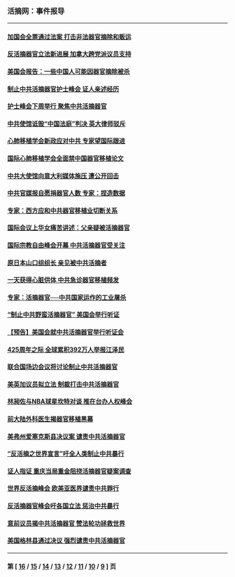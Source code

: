 ### 活摘网：事件报导
---
#### [加国会全票通过法案 打击非法器官摘除和贩运](../../pages/nf5877/n13884924.md?12170430) 
#### [反活摘器官立法新进展 加拿大跨党派议员支持](../../pages/nf5877/n13876061.md?12170430) 
#### [美国会报告：一些中国人可能因器官摘除被杀](../../pages/nf5877/n13867964.md?12170430) 
#### [制止中共活摘器官护士峰会 证人亲述经历](../../pages/nf5877/n13859007.md?12170430) 
#### [护士峰会下周举行 聚焦中共活摘器官](../../pages/nf5877/n13855418.md?12170430) 
#### [中共使馆诋毁“中国法庭”判决 英大律师驳斥](../../pages/nf5877/n13833945.md?12170430) 
#### [心肺移植学会新政应对中共 专家望国际跟进](../../pages/nf5877/n13829043.md?12170430) 
#### [国际心肺移植学会全面禁中国器官移植论文](../../pages/nf5877/n13827785.md?12170430) 
#### [中共大使馆向意大利媒体施压 遭公开回击](../../pages/nf5877/n13826038.md?12170430) 
#### [中共官媒报自愿捐器官人数 专家：捏造数据](../../pages/nf5877/n13814130.md?12170430) 
#### [专家：西方应和中共器官移植业切断关系](../../pages/nf5877/n13772828.md?12170430) 
#### [国际会议上华女痛苦讲述：父亲疑被活摘器官](../../pages/nf5877/n13771583.md?12170430) 
#### [国际宗教自由峰会开幕 中共活摘器官受关注](../../pages/nf5877/n13769995.md?12170430) 
#### [原日本山口组组长 亲见被中共活摘者](../../pages/nf5877/n13767360.md?12170430) 
#### [一天获得心脏供体 中共急诊器官移植频发](../../pages/nf5877/n13764689.md?12170430) 
#### [专家：活摘器官──中共国家运作的工业屠杀](../../pages/nf5877/n13761178.md?12170430) 
#### [“制止中共野蛮活摘器官” 美国会举行听证](../../pages/nf5877/n13735831.md?12170430) 
#### [【预告】美国会就中共活摘器官举行听证会](../../pages/nf5877/n13732843.md?12170430) 
#### [425周年之际 全球累积392万人举报江泽民](../../pages/nf5877/n13719232.md?12170430) 
#### [联合国场边会议将讨论制止中共活摘器官](../../pages/nf5877/n13656361.md?12170430) 
#### [美英加议员拟立法 制裁打击中共活摘器官](../../pages/nf5877/n13430251.md?12170430) 
#### [林昶佐与NBA球星坎特对谈 推在台办人权峰会](../../pages/nf5877/n13414467.md?12170430) 
#### [前大陆外科医生揭器官移植黑幕](../../pages/nf5877/n13401416.md?12170430) 
#### [美弗州爱塞克斯县决议案 谴责中共活摘器官](../../pages/nf5877/n13320919.md?12170430) 
#### [“反活摘之世界宣言”吁全人类制止中共暴行](../../pages/nf5877/n13259730.md?12170430) 
#### [证人指证 重庆当局重金阻挠活摘器官疑案调查](../../pages/nf5877/n13259127.md?12170430) 
#### [世界反活摘峰会 欧美亚医界谴责中共罪行](../../pages/nf5877/n13253550.md?12170430) 
#### [反活摘器官峰会吁各国立法 惩治中共暴行](../../pages/nf5877/n13245052.md?12170430) 
#### [意前议员揭中共活摘器官 赞法轮功拯救世界](../../pages/nf5877/n13203445.md?12170430) 
#### [美国格林县通过决议 强烈谴责中共活摘器官](../../pages/nf5877/n13119367.md?12170430) 

---
#### 第 [ [16](./16.md?12170430) / [15](./15.md?12170430) / [14](./14.md?12170430) / [13](./13.md?12170430) / [12](./12.md?12170430) / [11](./11.md?12170430) / [10](./10.md?12170430) / [9](./9.md?12170430) ] 页
